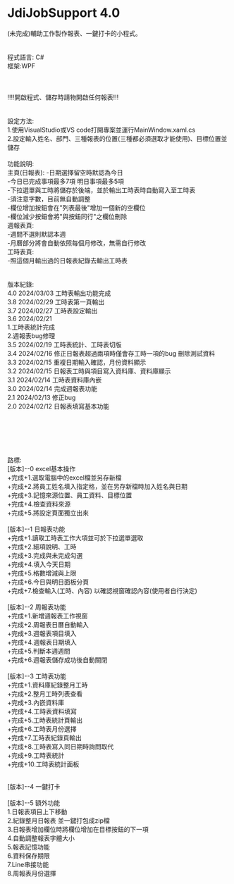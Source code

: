 # JdiJobSupport 4.0 <br>
 (未完成)輔助工作製作報表、一鍵打卡的小程式。<br><br>   
程式語言: C#<br>
框架:WPF<br>
<br>
<br>
<br>
!!!!開啟程式、儲存時請物開啟任何報表!!!<br>
<br>
<br>
設定方法:<br>
1.使用VisualStudio或VS code打開專案並運行MainWindow.xaml.cs<br>
2.設定輸入姓名、部門、三種報表的位置(三種都必須選取才能使用)、目標位置並儲存<br>
<br>
功能說明:<br>
主頁(日報表):
-日期選擇留空時默認為今日<br>
-今日已完成事項最多7項 明日事項最多5項<br>
-下拉選單與工時將儲存於後端，並於輸出工時表時自動寫入至工時表<br>
-須注意字數，目前無自動調整<br>
-欄位增加按鈕會在"列表最後"增加一個新的空欄位<br>
-欄位減少按鈕會將"與按鈕同行"之欄位刪除<br>
週報表頁:<br>
-週間不選則默認本週<br>
-月曆部分將會自動依照每個月修改，無需自行修改<br>
工時表頁:<br>
-照這個月輸出過的日報表紀錄去輸出工時表<br>
<br>
<br>
版本紀錄:<br>
4.0 2024/03/03 工時表輸出功能完成<br>
3.8 2024/02/29 工時表第一頁輸出<br>
3.7 2024/02/27 工時表設定輸出<br>
3.6 2024/02/21 <br>
	1.工時表統計完成<br>
	2.週報表bug修理<br>
3.5 2024/02/19 工時表統計、工時表切版<br>
3.4 2024/02/16 修正日報表超過兩項時僅會存工時一項的bug 刪除測試資料<br>
3.3 2024/02/15 重複日期輸入確認，月份資料顯示<br>
3.2 2024/02/15 日報表工時與項目寫入資料庫、資料庫顯示<br>
3.1 2024/02/14 工時表資料庫內嵌<br>
3.0 2024/02/14 完成週報表功能<br>
2.1 2024/02/13 修正bug<br>
2.0 2024/02/12 日報表填寫基本功能<br>
<br>
<br>
<br>
<br>
<br>
<br>
路標:<br>
[版本]--0 excel基本操作<br>
+完成+1.選取電腦中的excel檔並另存新檔  <br>
+完成+2.將員工姓名填入指定格，並在另存新檔時加入姓名與日期 <br>
+完成+3.記憶來源位置、員工資料、目標位置<br>
+完成+4.檢查資料來源<br>
+完成+5.將設定頁面獨立出來<br>
<br>
[版本]--1 日報表功能<br>
+完成+1.讀取工時表工作大項並可於下拉選單選取<br>
+完成+2.細項說明、工時<br>
+完成+3.完成與未完成勾選<br>
+完成+4.填入今天日期<br>
+完成+5.格數增減與上限<br>
+完成+6.今日與明日面板分頁<br>
+完成+7.檢查輸入(工時、內容) 以確認視窗確認內容(使用者自行決定)<br>
<br>
[版本]--2 周報表功能<br>
+完成+1.新增週報表工作視窗<br>
+完成+2.周報表日曆自動輸入<br>
+完成+3.週報表項目填入<br>
+完成+4.週報表日期填入<br>
+完成+5.判斷本週週間<br>
+完成+6.週報表儲存成功後自動關閉<br>
<br>
[版本]--3 工時表功能<br>
+完成+1.資料庫紀錄整月工時<br>
+完成+2.整月工時列表查看<br>
+完成+3.內嵌資料庫<br>
+完成+4.工時表資料填寫<br>
+完成+5.工時表統計頁輸出<br>
+完成+6.工時表月份選擇<br>
+完成+7.工時表紀錄頁輸出<br>
+完成+8.工時表寫入同日期時詢問取代<br>
+完成+9.工時表統計<br>
+完成+10.工時表統計面板<br>

<br>
[版本]--4 一鍵打卡<br>
<br>
[版本]--5 額外功能<br>
1.日報表項目上下移動<br>
2.紀錄整月日報表 並一鍵打包成zip檔<br>
3.日報表增加欄位時將欄位增加在目標按鈕的下一項<br>
4.自動調整報表字體大小<br>
5.報表記憶功能<br>
6.資料保存期限<br>
7.Line串接功能<br>
8.周報表月份選擇<br>
